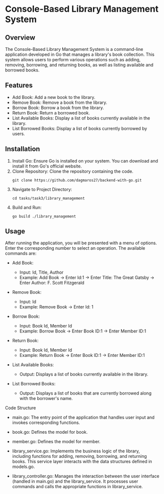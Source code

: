 # Console-Based Library Management System

## Overview

The Console-Based Library Management System is a command-line application developed in Go that manages a library's book collection. This system allows users to perform various operations such as adding, removing, borrowing, and returning books, as well as listing available and borrowed books.

## Features

- Add Book: Add a new book to the library.
- Remove Book: Remove a book from the library.
- Borrow Book: Borrow a book from the library.
- Return Book: Return a borrowed book.
- List Available Books: Display a list of books currently available in the library.
- List Borrowed Books: Display a list of books currently borrowed by users.

## Installation

1. Install Go: Ensure Go is installed on your system. You can download and install it from Go's official website.
2. Clone Repository: Clone the repository containing the code.
   ```
   git clone https://github.com/dagmaros27/backend-with-go.git
   ```
3. Navigate to Project Directory:
   ```
   cd tasks/task3/library_management
   ```
4. Build and Run:
   ```
   go build ./library_management
   ```

## Usage

After running the application, you will be presented with a menu of options. Enter the corresponding number to select an operation. The available commands are:

- Add Book:

  - Input: Id, Title, Author
  - Example: Add Book -> Enter Id:1 -> Enter Title: The Great Gatsby -> Enter Author: F. Scott Fitzgerald

- Remove Book:

  - Input: Id
  - Example: Remove Book -> Enter Id: 1

- Borrow Book:

  - Input: Book Id, Member Id
  - Example: Borrow Book -> Enter Book ID:1 -> Enter Member ID:1

- Return Book:

  - Input: Book Id, Member Id
  - Example: Return Book -> Enter Book ID:1 -> Enter Member ID:1

- List Available Books:

  - Output: Displays a list of books currently available in the library.

- List Borrowed Books:
  - Output: Displays a list of books that are currently borrowed along with the borrower's name.

Code Structure

- main.go: The entry point of the application that handles user input and invokes corresponding functions.
- book.go: Defines the model for book.
- member.go: Defines the model for member.

- library_service.go: Implements the business logic of the library, including functions for adding, removing, borrowing, and returning books. This service layer interacts with the data structures defined in models.go.

- library_controller.go: Manages the interaction between the user interface (handled in main.go) and the library_service. It processes user commands and calls the appropriate functions in library_service.
